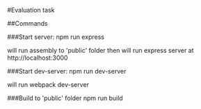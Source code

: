 #Evaluation task

##Commands

###Start server:
    npm run express

will run assembly to 'public' folder then
will run express server at http://localhost:3000

###Start dev-server:
    npm run dev-server

will run webpack dev-server

###Build to 'public' folder
    npm run build
